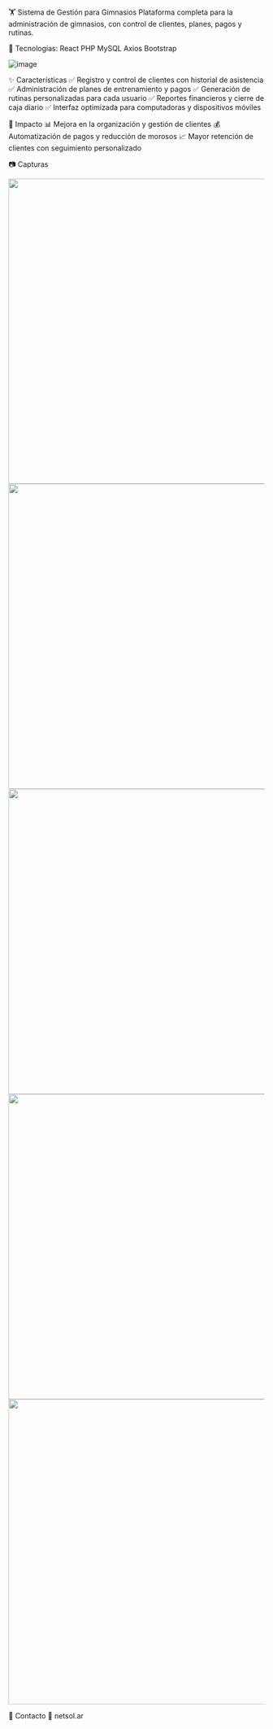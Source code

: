 🏋️ Sistema de Gestión para Gimnasios
Plataforma completa para la administración de gimnasios, con control de clientes, planes, pagos y rutinas.

📌 Tecnologías: 
React
PHP
MySQL
Axios
Bootstrap

![image](https://github.com/user-attachments/assets/007a045a-b6a4-453b-a5cb-bb880eae6373)


✨ Características
✅ Registro y control de clientes con historial de asistencia
✅ Administración de planes de entrenamiento y pagos
✅ Generación de rutinas personalizadas para cada usuario
✅ Reportes financieros y cierre de caja diario
✅ Interfaz optimizada para computadoras y dispositivos móviles

🎯 Impacto
📊 Mejora en la organización y gestión de clientes
💰 Automatización de pagos y reducción de morosos
📈 Mayor retención de clientes con seguimiento personalizado

📷 Capturas

<img src="https://github.com/user-attachments/assets/c362242f-31ab-49c6-99f8-5ed58e4e0bae" width="600">
<img src="https://github.com/user-attachments/assets/95896dbf-2046-421a-8d6b-f816fccb8a0d" width="600">
<img src="https://github.com/user-attachments/assets/0538d4d7-46a0-4cea-a7fe-6851761430c4" width="600">
<img src="https://github.com/user-attachments/assets/f3cc6ba1-4740-409e-bb31-088ec07c20ae" width="600">
<img src="https://github.com/user-attachments/assets/fd03cd9f-a72a-40cb-8e2a-504b400f15d5" width="600">


📩 Contacto
📧 netsol.ar
